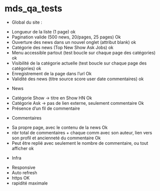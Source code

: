 # mds_qa_tests
 
-	Global du site :
   *	Longueur de la liste (1 page)  ok
   *	Pagination valide (500 news, 20/pages, 25 pages) Ok
   *	Ouverture des news dans un nouvel onglet (attribut blank) ok
   *	Catégorie des news (Top New Show Ask Jobs) ok
   *	Menu accessible partout (test boucle sur chaque page des catégories) ok
   *	Visibilité de la catégorie actuelle (test boucle sur chaque page des catégories) ok
   *	Enregistrement de la page dans l’url Ok
   *	Validité des news (titre source score user date commentaires) ok 
-	News
   *	Catégorie Show -> titre en Show HN Ok
   *	Catégorie Ask -> pas de lien externe, seulement commentaire Ok
   *	Présence d’un fil de commentaire
-	Commentaires
   *	Sa propre page, avec le contenu de la news Ok
   *	nbr total de commentaires + chaque comm avec son auteur, lien vers son profil et ancienneté du commentaire Ok
   *	Peut être replié avec seulement le nombre de commentaire, ou tout afficher ok
-	Infra 
   *	Responsive
   *	Auto refresh
   *	https OK
   *	rapidité maximale


